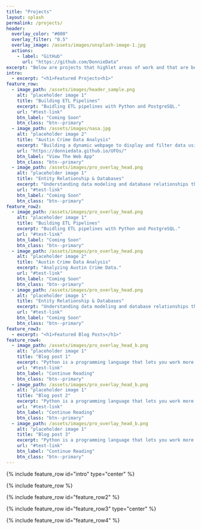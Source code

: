 ```yaml
---
title: "Projects"
layout: splash
permalink: /projects/
header:
  overlay_color: "#000"
  overlay_filter: "0.5"
  overlay_image: /assets/images/unsplash-image-1.jpg
  actions:
    - label: "GitHub"
      url: "https://github.com/DonnieData"
excerpt: "Below are projects that highlet areas of work and that are benchmarks of my data analytics journey"
intro: 
  - excerpt: "<h1>Featured Projects<h1>"
feature_row:
  - image_path: /assets/images/header_sample.png
    alt: "placeholder image 1"
    title: "Building ETL Pipelines"
    excerpt: "Buidling ETL pipelines with Python and PostgreSQL."
    url: "#test-link"
    btn_label: "Coming Soon"
    btn_class: "btn--primary" 
  - image_path: /assets/images/nasa.jpg
    alt: "placeholder image 2"
    title: "Austin Crime Data Analysis"
    excerpt: "Building a dynamic webpage to display and filter data using JavaScript.<br/> <b>[View The Documentation]({{% https://donniedata.github.io/ %}})</b>"
    url: "https://donniedata.github.io/UFOs/"
    btn_label: "View The Web App"
    btn_class: "btn--primary"  
  - image_path: /assets/images/pro_overlay_head.png
    alt: "placeholder image 1"
    title: "Entity Relationship & Databases"
    excerpt: "Understanding data modeling and database relationships through ERD's and schemas."
    url: "#test-link"
    btn_label: "Coming Soon"
    btn_class: "btn--primary"
feature_row2:
  - image_path: /assets/images/pro_overlay_head.png
    alt: "placeholder image 1"
    title: "Building ETL Pipelines"
    excerpt: "Buidling ETL pipelines with Python and PostgreSQL."
    url: "#test-link"
    btn_label: "Coming Soon"
    btn_class: "btn--primary" 
  - image_path: /assets/images/pro_overlay_head.png
    alt: "placeholder image 2"
    title: "Austin Crime Data Analysis"
    excerpt: "Analyzing Austin Crime Data."
    url: "#test-link"
    btn_label: "Coming Soon"
    btn_class: "btn--primary"  
  - image_path: /assets/images/pro_overlay_head.png
    alt: "placeholder image 1"
    title: "Entity Relationship & Databases"
    excerpt: "Understanding data modeling and database relationships through ERD's and schemas."
    url: "#test-link"
    btn_label: "Coming Soon"
    btn_class: "btn--primary" 
feature_row3:
  - excerpt: "<h1>Featured Blog Posts</h1>"
feature_row4:
  - image_path: /assets/images/pro_overlay_head_b.png
    alt: "placeholder image 1"
    title: "Blog post 1"
    excerpt: "Python is a programming language that lets you work more quickly and integrate your         systems more effectively. You can learn to use Python and see almost immediate gains in               productivity and lower maintenance costs."
    url: "#test-link"
    btn_label: "Continue Reading"
    btn_class: "btn--primary" 
  - image_path: /assets/images/pro_overlay_head_b.png
    alt: "placeholder image 1"
    title: "Blog post 2"
    excerpt: "Python is a programming language that lets you work more quickly and integrate your         systems more effectively. You can learn to use Python and see almost immediate gains in               productivity and lower maintenance costs."
    url: "#test-link"
    btn_label: "Continue Reading"
    btn_class: "btn--primary"   
  - image_path: /assets/images/pro_overlay_head_b.png
    alt: "placeholder image 1"
    title: "Blog post 3"
    excerpt: "Python is a programming language that lets you work more quickly and integrate your         systems more effectively. You can learn to use Python and see almost immediate gains in               productivity and lower maintenance costs."
    url: "#test-link"
    btn_label: "Continue Reading"
    btn_class: "btn--primary" 
---
```


{% include feature_row id="intro" type="center" %}

{% include feature_row %}

{% include feature_row id="feature_row2" %}

{% include feature_row id="feature_row3" type="center" %}

{% include feature_row id="feature_row4" %}

